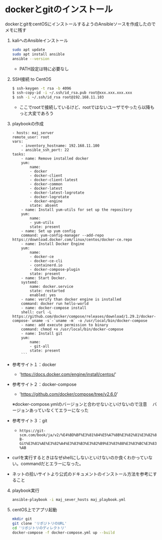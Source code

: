 # **dockerとgitのインストール**

dockerとgitをcentOSにインストールするようのAnsibleソースを作成したのでメモに残す

1. kaliへのAnsibleインストール

    ```bash
    sudo apt update
    sudo apt install ansible
    ansible --version
    ```

    * PATH設定は特に必要なし

2. SSH接続 to CentOS

    ```bash
    $ ssh-keygen -t rsa -b 4096
    $ ssh-copy-id -i ~/.ssh/id_rsa.pub root@xxx.xxx.xxx.xxx
    $ ssh -i ~/.ssh/id_rsa root@192.168.11.103
    ```

    * ここでrootで接続しているけど、rootではないユーザでやったら以降もっと大変であろう

3. playbookの作成

    ```ansible
    - hosts: maj_server
    remote_user: root
    vars:
        - inventory_hostname: 192.168.11.100
        - ansible_ssh_port: 22
    tasks:
        - name: Remove installed docker
        yum:
            name:
            - docker
            - docker-client
            - docker-client-latest
            - docker-common
            - docker-latest 
            - docker-latest-logrotate 
            - docker-logrotate 
            - docker-engine
            state: absent
        - name: Install yum-utils for set up the repository
        yum:
            name:
            - yum-utils
            state: present
        - name: Set up yum config
        command: yum-config-manager --add-repo https://download.docker.com/linux/centos/docker-ce.repo
        - name: Install Docker Engine
        yum:
            name:
            - docker-ce
            - docker-ce-cli
            - containerd.io
            - docker-compose-plugin
            state: present
        - name: Start Docker.
        systemd:
            name: docker.service
            state: restarted
            enabled: yes
        - name: verify than docker engine is installed
        command: docker run hello-world
        - name: docker-compose install
        shell: curl -L https://github.com/docker/compose/releases/download/1.29.2/docker-compose-`uname -s`-`uname -m` -o /usr/local/bin/docker-compose 
        - name: add execute permission to binary
        command: chmod +x /usr/local/bin/docker-compose
        - name: Install git
        yum:
            name: 
            - git-all
            state: present
        ```

* 参考サイト１：docker

    * 'https://docs.docker.com/engine/install/centos/'
    
* 参考サイト２：docker-compose

    * 'https://github.com/docker/compose/tree/v2.6.0'

    ※docker-compose.ymlのバージョンと合わせないといけないので注意
    　バージョンあっていなくてエラーになった

* 参考サイト３：git
    * `https://git-scm.com/book/ja/v2/%E4%BD%BF%E3%81%84%E5%A7%8B%E3%82%81%E3%82%8B-Git%E3%81%AE%E3%82%A4%E3%83%B3%E3%82%B9%E3%83%88%E3%83%BC%E3%83%AB`

* curlを実行するときはなぜshellにしないといけないのか良くわかっていない。commandだとエラーになった。

* ネットの拾いサイトより公式のドキュメントのインストール方法を参考にすること

4. playbook実行

    ```bash
    ansible-playbook -i maj_sever_hosts maj_playbook.yml 
    ```

5. centOS上でアプリ起動

    ```bash
    mkdir git
    git clone 'リポジトリのURL'
    cd 'リポジトリのディレクトリ'
    docker-compose -f docker-compose.yml up --build
    ```

